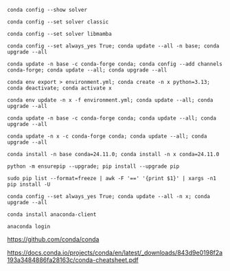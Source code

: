 ```
conda config --show solver
```

```
conda config --set solver classic
```

```
conda config --set solver libmamba
```

```
conda config --set always_yes True; conda update --all -n base; conda upgrade --all
```

```
conda update -n base -c conda-forge conda; conda config --add channels conda-forge; conda update --all; conda upgrade --all
```

```
conda env export > environment.yml; conda create -n x python=3.13; conda deactivate; conda activate x
```

```
conda env update -n x -f environment.yml; conda update --all; conda upgrade --all
```

```
conda update -n base -c conda-forge conda; conda update --all; conda upgrade --all
```

```
conda update -n x -c conda-forge conda; conda update --all; conda upgrade --all
```

```
conda install -n base conda=24.11.0; conda install -n x conda=24.11.0
```

```
python -m ensurepip --upgrade; pip install --upgrade pip
```

```
sudo pip list --format=freeze | awk -F '==' '{print $1}' | xargs -n1 pip install -U
```

```
conda config --set always_yes True; conda update --all -n x; conda upgrade --all
```

```
conda install anaconda-client
```

```
anaconda login
```

https://github.com/conda/conda

https://docs.conda.io/projects/conda/en/latest/_downloads/843d9e0198f2a193a3484886fa28163c/conda-cheatsheet.pdf
